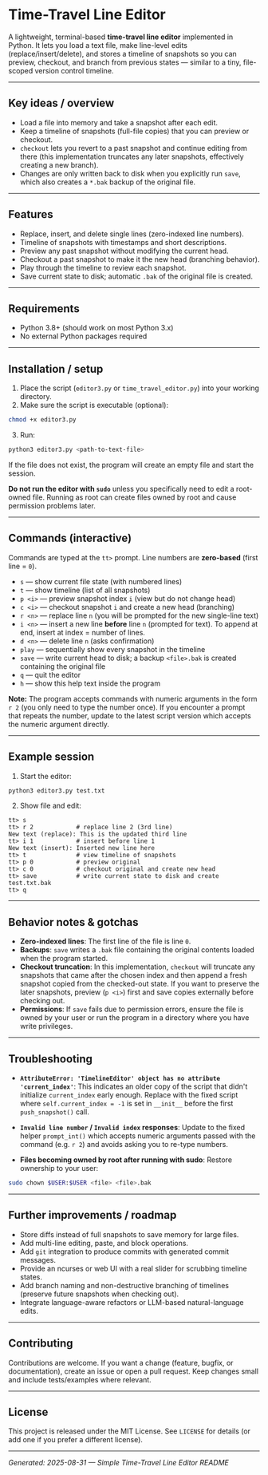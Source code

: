 # Time-Travel Line Editor

A lightweight, terminal-based **time-travel line editor** implemented in Python. It lets you load a text file, make line-level edits (replace/insert/delete), and stores a timeline of snapshots so you can preview, checkout, and branch from previous states — similar to a tiny, file-scoped version control timeline.

---

## Key ideas / overview

* Load a file into memory and take a snapshot after each edit.
* Keep a timeline of snapshots (full-file copies) that you can preview or checkout.
* `checkout` lets you revert to a past snapshot and continue editing from there (this implementation truncates any later snapshots, effectively creating a new branch).
* Changes are only written back to disk when you explicitly run `save`, which also creates a `*.bak` backup of the original file.

---

## Features

* Replace, insert, and delete single lines (zero-indexed line numbers).
* Timeline of snapshots with timestamps and short descriptions.
* Preview any past snapshot without modifying the current head.
* Checkout a past snapshot to make it the new head (branching behavior).
* Play through the timeline to review each snapshot.
* Save current state to disk; automatic `.bak` of the original file is created.

---

## Requirements

* Python 3.8+ (should work on most Python 3.x)
* No external Python packages required

---

## Installation / setup

1. Place the script (`editor3.py` or `time_travel_editor.py`) into your working directory.
2. Make sure the script is executable (optional):

```bash
chmod +x editor3.py
```

3. Run:

```bash
python3 editor3.py <path-to-text-file>
```

If the file does not exist, the program will create an empty file and start the session.

**Do not run the editor with `sudo`** unless you specifically need to edit a root-owned file. Running as root can create files owned by root and cause permission problems later.

---

## Commands (interactive)

Commands are typed at the `tt>` prompt. Line numbers are **zero-based** (first line = `0`).

* `s` — show current file state (with numbered lines)
* `t` — show timeline (list of all snapshots)
* `p <i>` — preview snapshot index `i` (view but do not change head)
* `c <i>` — checkout snapshot `i` and create a new head (branching)
* `r <n>` — replace line `n` (you will be prompted for the new single-line text)
* `i <n>` — insert a new line **before** line `n` (prompted for text). To append at end, insert at index = number of lines.
* `d <n>` — delete line `n` (asks confirmation)
* `play` — sequentially show every snapshot in the timeline
* `save` — write current head to disk; a backup `<file>.bak` is created containing the original file
* `q` — quit the editor
* `h` — show this help text inside the program

**Note:** The program accepts commands with numeric arguments in the form `r 2` (you only need to type the number once). If you encounter a prompt that repeats the number, update to the latest script version which accepts the numeric argument directly.

---

## Example session

1. Start the editor:

```bash
python3 editor3.py test.txt
```

2. Show file and edit:

```
tt> s
tt> r 2            # replace line 2 (3rd line)
New text (replace): This is the updated third line
tt> i 1            # insert before line 1
New text (insert): Inserted new line here
tt> t              # view timeline of snapshots
tt> p 0            # preview original
tt> c 0            # checkout original and create new head
tt> save           # write current state to disk and create test.txt.bak
tt> q
```

---

## Behavior notes & gotchas

* **Zero-indexed lines**: The first line of the file is line `0`.
* **Backups**: `save` writes a `.bak` file containing the original contents loaded when the program started.
* **Checkout truncation**: In this implementation, `checkout` will truncate any snapshots that came after the chosen index and then append a fresh snapshot copied from the checked-out state. If you want to preserve the later snapshots, preview (`p <i>`) first and save copies externally before checking out.
* **Permissions**: If `save` fails due to permission errors, ensure the file is owned by your user or run the program in a directory where you have write privileges.

---

## Troubleshooting

* **`AttributeError: 'TimelineEditor' object has no attribute 'current_index'`**: This indicates an older copy of the script that didn't initialize `current_index` early enough. Replace with the fixed script where `self.current_index = -1` is set in `__init__` before the first `push_snapshot()` call.

* **`Invalid line number` / `Invalid index` responses**: Update to the fixed helper `prompt_int()` which accepts numeric arguments passed with the command (e.g. `r 2`) and avoids asking you to re-type numbers.

* **Files becoming owned by root after running with sudo**: Restore ownership to your user:

```bash
sudo chown $USER:$USER <file> <file>.bak
```

---

## Further improvements / roadmap

* Store diffs instead of full snapshots to save memory for large files.
* Add multi-line editing, paste, and block operations.
* Add `git` integration to produce commits with generated commit messages.
* Provide an ncurses or web UI with a real slider for scrubbing timeline states.
* Add branch naming and non-destructive branching of timelines (preserve future snapshots when checking out).
* Integrate language-aware refactors or LLM-based natural-language edits.

---

## Contributing

Contributions are welcome. If you want a change (feature, bugfix, or documentation), create an issue or open a pull request. Keep changes small and include tests/examples where relevant.

---

## License

This project is released under the MIT License. See `LICENSE` for details (or add one if you prefer a different license).

---

*Generated: 2025-08-31 — Simple Time-Travel Line Editor README*
